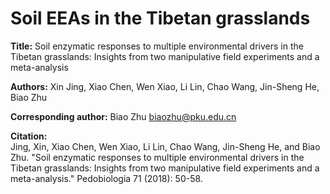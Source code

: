 # Soil EEAs in the Tibetan grasslands

**Title:** Soil enzymatic responses to multiple environmental drivers in the Tibetan grasslands: Insights from two manipulative field experiments and a meta-analysis  

**Authors:** Xin Jing, Xiao Chen, Wen Xiao, Li Lin, Chao Wang, Jin-Sheng He, Biao Zhu  

**Corresponding author:** Biao Zhu <biaozhu@pku.edu.cn>

**Citation:**  
Jing, Xin, Xiao Chen, Wen Xiao, Li Lin, Chao Wang, Jin-Sheng He, and Biao Zhu. "Soil enzymatic responses to multiple environmental drivers in the Tibetan grasslands: Insights from two manipulative field experiments and a meta-analysis." Pedobiologia 71 (2018): 50-58.

